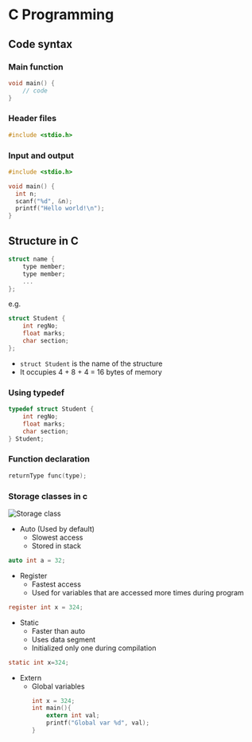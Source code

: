 # C Programming

## Code syntax

### Main function

```c
void main() {
    // code
}
```

### Header files

```c
#include <stdio.h>
```

### Input and output

```c
#include <stdio.h>

void main() {
  int n;
  scanf("%d", &n);
  printf("Hello world!\n");
}
```

## Structure in C

```c
struct name {
    type member;
    type member;
    ...
};
```

e.g.

```c
struct Student {
    int regNo;
    float marks;
    char section;
};
```

- `struct Student` is the name of the structure
- It occupies 4 + 8 + 4 = 16 bytes of memory

### Using typedef

```c
typedef struct Student {
    int regNo;
    float marks;
    char section;
} Student;
```

### Function declaration

```c
returnType func(type);
```

### Storage classes in c

![Storage class](https://media.geeksforgeeks.org/wp-content/cdn-uploads/Storage-Classes-In-C.png)

- Auto (Used by default)
    - Slowest access
    - Stored in stack

```c
auto int a = 32; 
```

- Register
    - Fastest access
    - Used for variables that are accessed more times during program

```c
register int x = 324;
```

- Static 
    - Faster than auto
    - Uses data segment
    - Initialized only one during compilation

```c
static int x=324;
```

- Extern
  - Global variables
    ```c
    int x = 324;
    int main(){
        extern int val;
        printf("Global var %d", val);
    }
    ```